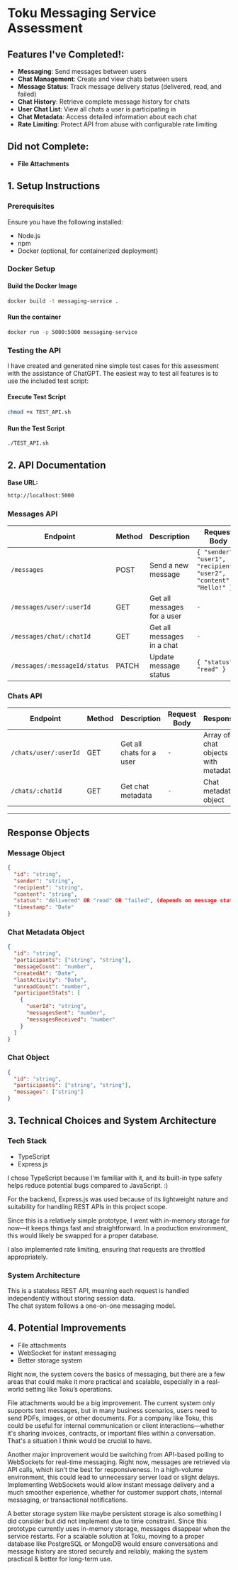 # Toku Messaging Service Assessment

## Features I've Completed!:
- **Messaging**: Send messages between users
- **Chat Management**: Create and view chats between users
- **Message Status**: Track message delivery status (delivered, read, and failed)
- **Chat History**: Retrieve complete message history for chats
- **User Chat List**: View all chats a user is participating in
- **Chat Metadata**: Access detailed information about each chat
- **Rate Limiting**: Protect API from abuse with configurable rate limiting

## Did not Complete:
- **File Attachments**



## 1. Setup Instructions

### Prerequisites

Ensure you have the following installed:
- Node.js
- npm
- Docker (optional, for containerized deployment)

### Docker Setup
#### Build the Docker Image
```sh
docker build -t messaging-service .
```
#### Run the container
```sh
docker run -p 5000:5000 messaging-service
```

### Testing the API
I have created and generated nine simple test cases for this assessment with the assistance of ChatGPT.
The easiest way to test all features is to use the included test script:
#### Execute Test Script
```sh
chmod +x TEST_API.sh
```
#### Run the Test Script
```sh
./TEST_API.sh
```



## 2. API Documentation

**Base URL:** 
```sh
http://localhost:5000
```

### Messages API

| Endpoint                          | Method  | Description                       | Request Body                                        | Response                      |
|-----------------------------------|--------|-----------------------------------|----------------------------------------------------|------------------------------|
| `/messages`                       | POST   | Send a new message               | `{ "sender": "user1", "recipient": "user2", "content": "Hello!" }` | Message object               |
| `/messages/user/:userId`          | GET    | Get all messages for a user      | `-`                                                | Array of message objects     |
| `/messages/chat/:chatId`          | GET    | Get all messages in a chat       | `-`                                                | Array of message objects     |
| `/messages/:messageId/status`     | PATCH  | Update message status            | `{ "status": "read" }`                              | Updated message object       |

### Chats API

| Endpoint                      | Method  | Description                  | Request Body | Response                               |
|--------------------------------|--------|------------------------------|--------------|----------------------------------------|
| `/chats/user/:userId`         | GET    | Get all chats for a user     | `-`          | Array of chat objects with metadata  |
| `/chats/:chatId`              | GET    | Get chat metadata            | `-`          | Chat metadata object                 |

---

## Response Objects

### **Message Object**
```json
{
  "id": "string",
  "sender": "string",
  "recipient": "string",
  "content": "string",
  "status": "delivered" OR "read" OR "failed", (depends on message status)
  "timestamp": "Date"
}
```

### **Chat Metadata Object**
```json
{
  "id": "string",
  "participants": ["string", "string"],
  "messageCount": "number",
  "createdAt": "Date",
  "lastActivity": "Date",
  "unreadCount": "number",
  "participantStats": [
    {
      "userId": "string",
      "messagesSent": "number",
      "messagesReceived": "number"
    }
  ]
}
```

### **Chat Object**
```json
{
  "id": "string",
  "participants": ["string", "string"],
  "messages": ["string"]
}
```


## 3. Technical Choices and System Architecture
### Tech Stack
- TypeScript  
- Express.js  

I chose TypeScript because I'm familiar with it, and its built-in type safety helps reduce potential bugs compared to JavaScript. :)

For the backend, Express.js was used because of its lightweight nature and suitability for handling REST APIs in this project scope.  

Since this is a relatively simple prototype, I went with in-memory storage for now—it keeps things fast and straightforward. In a production environment, this would likely be swapped for a proper database.  

I also implemented rate limiting, ensuring that requests are throttled appropriately.  

### System Architecture  
This is a stateless REST API, meaning each request is handled independently without storing session data.  
The chat system follows a one-on-one messaging model.  



## 4. Potential Improvements  
- File attachments
- WebSocket for instant messaging
- Better storage system

Right now, the system covers the basics of messaging, but there are a few areas that could make it more practical and scalable, especially in a real-world setting like Toku’s operations.  

File attachments would be a big improvement. The current system only supports text messages, but in many business scenarios, users need to send PDFs, images, or other documents. For a company like Toku, this could be useful for internal communication or client interactions—whether it's sharing invoices, contracts, or important files within a conversation. That's a situation I think would be crucial to have.

Another major improvement would be switching from API-based polling to WebSockets for real-time messaging. Right now, messages are retrieved via API calls, which isn’t the best for responsiveness. In a high-volume environment, this could lead to unnecessary server load or slight delays. Implementing WebSockets would allow instant message delivery and a much smoother experience, whether for customer support chats, internal messaging, or transactional notifications. 

A better storage system like maybe persistent storage is also something I did consider but did not implement due to time constraint. Since this prototype currently uses in-memory storage, messages disappear when the service restarts. For a scalable solution at Toku, moving to a proper database like PostgreSQL or MongoDB would ensure conversations and message history are stored securely and reliably, making the system practical & better for long-term use.





